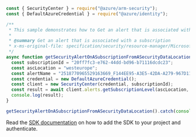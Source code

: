 ```javascript
const { SecurityCenter } = require("@azure/arm-security");
const { DefaultAzureCredential } = require("@azure/identity");

/**
 * This sample demonstrates how to Get an alert that is associated with a subscription
 *
 * @summary Get an alert that is associated with a subscription
 * x-ms-original-file: specification/security/resource-manager/Microsoft.Security/stable/2021-11-01/examples/Alerts/GetAlertSubscriptionLocation_example.json
 */
async function getSecurityAlertOnASubscriptionFromASecurityDataLocation() {
  const subscriptionId = "20ff7fc3-e762-44dd-bd96-b71116dcdc23";
  const ascLocation = "westeurope";
  const alertName = "2518770965529163669_F144EE95-A3E5-42DA-A279-967D115809AA";
  const credential = new DefaultAzureCredential();
  const client = new SecurityCenter(credential, subscriptionId);
  const result = await client.alerts.getSubscriptionLevel(ascLocation, alertName);
  console.log(result);
}

getSecurityAlertOnASubscriptionFromASecurityDataLocation().catch(console.error);
```

Read the [SDK documentation](https://github.com/Azure/azure-sdk-for-js/blob/%40azure%2Farm-security_5.0.0/sdk/security/arm-security/README.md) on how to add the SDK to your project and authenticate.
